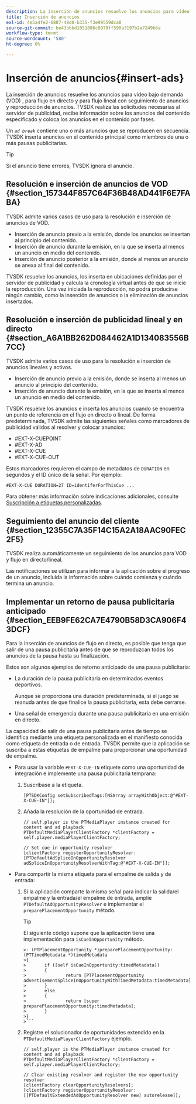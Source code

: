 ```yaml
---
description: La inserción de anuncios resuelve los anuncios para vídeo bajo demanda (VOD) , para flujo en directo y para flujo lineal con seguimiento de anuncios y reproducción de anuncios. TVSDK realiza las solicitudes necesarias al servidor de publicidad, recibe información sobre los anuncios del contenido especificado y coloca los anuncios en el contenido por fases.
title: Inserción de anuncios
exl-id: 4e5a4fe2-6887-48d0-b335-f3e99559dca8
source-git-commit: be43bbbd1051886c8979ff590a3197b2a7249b6a
workflow-type: tm+mt
source-wordcount: '580'
ht-degree: 0%

---
```


# Inserción de anuncios{#insert-ads}

La inserción de anuncios resuelve los anuncios para vídeo bajo demanda (VOD) , para flujo en directo y para flujo lineal con seguimiento de anuncios y reproducción de anuncios. TVSDK realiza las solicitudes necesarias al servidor de publicidad, recibe información sobre los anuncios del contenido especificado y coloca los anuncios en el contenido por fases.

Un *`ad break`* contiene uno o más anuncios que se reproducen en secuencia. TVSDK inserta anuncios en el contenido principal como miembros de una o más pausas publicitarias.

>[!TIP]
>
>Si el anuncio tiene errores, TVSDK ignora el anuncio.

## Resolución e inserción de anuncios de VOD {#section_157344F857C64F36B48AD441F6E7FABA}

TVSDK admite varios casos de uso para la resolución e inserción de anuncios de VOD.

* Inserción de anuncio previo a la emisión, donde los anuncios se insertan al principio del contenido.
* Inserción de anuncio durante la emisión, en la que se inserta al menos un anuncio en medio del contenido.
* Inserción de anuncio posterior a la emisión, donde al menos un anuncio se anexa al final del contenido.

TVSDK resuelve los anuncios, los inserta en ubicaciones definidas por el servidor de publicidad y calcula la cronología virtual antes de que se inicie la reproducción. Una vez iniciada la reproducción, no podrá producirse ningún cambio, como la inserción de anuncios o la eliminación de anuncios insertados.

## Resolución e inserción de publicidad lineal y en directo {#section_A6A1BB262D084462A1D134083556B7CC}

TVSDK admite varios casos de uso para la resolución e inserción de anuncios lineales y activos.

* Inserción de anuncio previo a la emisión, donde se inserta al menos un anuncio al principio del contenido.
* Inserción de anuncio durante la emisión, en la que se inserta al menos un anuncio en medio del contenido.

TVSDK resuelve los anuncios e inserta los anuncios cuando se encuentra un punto de referencia en el flujo en directo o lineal. De forma predeterminada, TVSDK admite las siguientes señales como marcadores de publicidad válidos al resolver y colocar anuncios:

* #EXT-X-CUEPOINT
* #EXT-X-AD
* #EXT-X-CUE
* #EXT-X-CUE-OUT

Estos marcadores requieren el campo de metadatos de `DURATION` en segundos y el ID único de la señal. Por ejemplo:

```
#EXT-X-CUE DURATION=27 ID=identiferForThisCue ... 
```

Para obtener más información sobre indicaciones adicionales, consulte [Suscripción a etiquetas personalizadas](../ad-insertion/c-psdk-ios-1.4-custom-tags-configure/t-psdk-ios-1.4-custom-tags-subscribe.md).

## Seguimiento del anuncio del cliente {#section_12355C7A35F14C15A2A18AAC90FEC2F5}

TVSDK realiza automáticamente un seguimiento de los anuncios para VOD y flujo en directo/lineal.

Las notificaciones se utilizan para informar a la aplicación sobre el progreso de un anuncio, incluida la información sobre cuándo comienza y cuándo termina un anuncio.

## Implementar un retorno de pausa publicitaria anticipado {#section_EEB9FE62CA7E4790B58D3CA906F43DCF}

Para la inserción de anuncios de flujo en directo, es posible que tenga que salir de una pausa publicitaria antes de que se reproduzcan todos los anuncios de la pausa hasta su finalización.

Estos son algunos ejemplos de retorno anticipado de una pausa publicitaria:

* La duración de la pausa publicitaria en determinados eventos deportivos.

   Aunque se proporciona una duración predeterminada, si el juego se reanuda antes de que finalice la pausa publicitaria, esta debe cerrarse.
* Una señal de emergencia durante una pausa publicitaria en una emisión en directo.

La capacidad de salir de una pausa publicitaria antes de tiempo se identifica mediante una etiqueta personalizada en el manifiesto conocida como etiqueta de entrada o de entrada. TVSDK permite que la aplicación se suscriba a estas etiquetas de empalme para proporcionar una oportunidad de empalme.

* Para usar la variable `#EXT-X-CUE-IN` etiquete como una oportunidad de integración e implemente una pausa publicitaria temprana:

   1. Suscríbase a la etiqueta.

      ```
      [PTSDKConfig setSubscribedTags:[NSArray arrayWithObject:@"#EXT-X-CUE-IN"]];
      ```

   1. Añada la resolución de la oportunidad de entrada.

      ```
      // self.player is the PTMediaPlayer instance created for content and ad playback 
      PTDefaultMediaPlayerClientFactory *clientFactory = self.player.mediaPlayerClientFactory; 
      
      // Set cue in opportunity resolver 
      [clientFactory registerOpportunityResolver:[PTDefaultAdSpliceInOpportunityResolver adSpliceInOpportunityResolverWithTag:@"#EXT-X-CUE-IN"]];
      ```

* Para compartir la misma etiqueta para el empalme de salida y de entrada:

   1. Si la aplicación comparte la misma señal para indicar la salida/el empalme y la entrada/el empalme de entrada, amplíe `PTDefaultAdOpportunityResolver` e implementar el `preparePlacementOpportunity` método.

      >[!TIP]
      >
      >El siguiente código supone que la aplicación tiene una implementación para `isCueInOpportunity` método.
      >
      >
      ```
      >- (PTPlacementOpportunity *)preparePlacementOpportunity:(PTTimedMetadata *)timedMetadata 
      >{ 
      >       if ([self isCueInOpportunity:timedMetadata]) 
      >       { 
      >               return [PTPlacementOpportunity advertisementSpliceInOpportunityWithTimedMetadata:timedMetadata]; 
      >       } 
      >       else 
      >       { 
      >               return [super preparePlacementOpportunity:timedMetadata]; 
      >       } 
      >}
      >```

   1. Registre el solucionador de oportunidades extendido en la `PTDefaultMediaPlayerClientFactory` ejemplo.

      ```
      // self.player is the PTMediaPlayer instance created for content and ad playback 
      PTDefaultMediaPlayerClientFactory *clientFactory = self.player.mediaPlayerClientFactory; 
      
      // Clear existing resolver and register the new opportunity resolver 
      [clientFactory clearOpportunityResolvers]; 
      [clientFactory registerOpportunityResolver:[[PTDefaultExtendedAdOpportunityResolver new] autorelease]];
      ```
